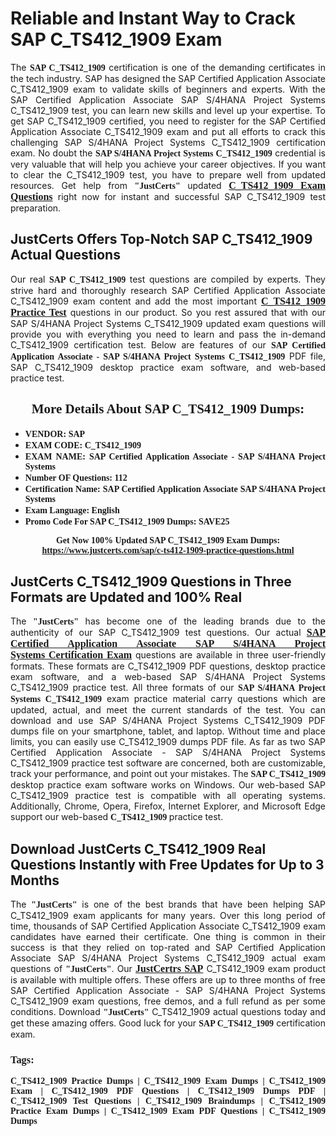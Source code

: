 <h1><strong>Reliable and Instant Way to Crack SAP C_TS412_1909 Exam</strong></h1>

<p style="text-align: justify;">The <span style="font-family:Georgia,serif;"><strong>SAP C_TS412_1909</strong></span> certification is one of the demanding certificates in the tech industry. SAP has designed the SAP Certified Application Associate C_TS412_1909 exam to validate skills of beginners and experts. With the SAP Certified Application Associate SAP S/4HANA Project Systems C_TS412_1909 test, you can learn new skills and level up your expertise. To get SAP C_TS412_1909 certified, you need to register for the SAP Certified Application Associate C_TS412_1909 exam and put all efforts to crack this challenging SAP S/4HANA Project Systems C_TS412_1909 certification exam. No doubt the <span style="font-family:Georgia,serif;"><strong>SAP S/4HANA Project Systems C_TS412_1909</strong></span> credential is very valuable that will help you achieve your career objectives. If you want to clear the C_TS412_1909 test, you have to prepare well from updated resources. Get help from <span style="font-size:14px;"><span style="font-family:Georgia,serif;"><strong>"JustCerts"</strong></span></span> updated <a href="https://www.justcerts.com/sap/c-ts412-1909-practice-questions.html"><span style="font-size:16px;"><span style="font-family:Georgia,serif;"><strong>C_TS412_1909 Exam Questions</strong></span></span></a> right now for instant and successful SAP C_TS412_1909 test preparation.</p>

<h2><strong>JustCerts Offers Top-Notch SAP C_TS412_1909 Actual Questions </strong></h2>

<p style="text-align: justify;">Our real <span style="font-family:Georgia,serif;"><strong>SAP C_TS412_1909</strong></span> test questions are compiled by experts. They strive hard and thoroughly research SAP Certified Application Associate C_TS412_1909 exam content and add the most important <a href="https://www.justcerts.com/sap/c-ts412-1909-practice-questions.html"><span style="font-size:16px;"><span style="font-family:Georgia,serif;"><strong>C_TS412_1909 Practice Test</strong></span></span></a> questions in our product. So you rest assured that with our SAP S/4HANA Project Systems C_TS412_1909 updated exam questions will provide you with everything you need to learn and pass the in-demand C_TS412_1909 certification test. Below are features of our <span style="font-family:Georgia,serif;"><strong>SAP Certified Application Associate - SAP S/4HANA Project Systems C_TS412_1909</strong></span> PDF file, SAP C_TS412_1909 desktop practice exam software, and web-based practice test.</p>

<h2 style="text-align: center;"><strong><span style="font-family:Georgia,serif;">More Details About SAP C_TS412_1909 Dumps:</span></strong></h2>

<ul>
	<li style="text-align: justify;"><span style="font-size:14px;"><span style="font-family:Georgia,serif;"><strong>VENDOR: SAP</strong></span></span></li>
	<li style="text-align: justify;"><span style="font-size:14px;"><span style="font-family:Georgia,serif;"><strong>EXAM CODE: C_TS412_1909</strong></span></span></li>
	<li style="text-align: justify;"><span style="font-size:14px;"><span style="font-family:Georgia,serif;"><strong>EXAM NAME: SAP Certified Application Associate - SAP S/4HANA Project Systems</strong></span></span></li>
	<li style="text-align: justify;"><span style="font-size:14px;"><span style="font-family:Georgia,serif;"><strong>Number OF Questions: 112</strong></span></span></li>
	<li style="text-align: justify;"><span style="font-size:14px;"><span style="font-family:Georgia,serif;"><strong>Certification Name: SAP Certified Application Associate SAP S/4HANA Project Systems</strong></span></span></li>
	<li style="text-align: justify;"><span style="font-size:14px;"><span style="font-family:Georgia,serif;"><strong>Exam Language: English</strong></span></span></li>
	<li style="text-align: justify;"><span style="font-size:14px;"><span style="font-family:Georgia,serif;"><strong>Promo Code For SAP C_TS412_1909 Dumps: SAVE25</strong></span></span></li>
</ul>

<p style="text-align: center;"><strong><span style="font-family:Georgia,serif;"><span style="font-size:14px;">Get Now 100% Updated SAP C_TS412_1909 Exam Dumps:</span> <a href="https://www.justcerts.com/sap/c-ts412-1909-practice-questions.html">https://www.justcerts.com/sap/c-ts412-1909-practice-questions.html</a></span></strong></p>

<h2><strong>JustCerts C_TS412_1909 Questions in Three Formats are Updated and 100% Real</strong></h2>

<p style="text-align: justify;">The <span style="font-size:14px;"><span style="font-family:Georgia,serif;"><strong>"JustCerts"</strong></span></span> has become one of the leading brands due to the authenticity of our SAP C_TS412_1909 test questions. Our actual <a href="https://www.justcerts.com/sap/sap-certified-application-associate-certification-exams.html"><span style="font-size:16px;"><span style="font-family:Georgia,serif;"><strong>SAP Certified Application Associate SAP S/4HANA Project Systems Certification Exam</strong></span></span></a> questions are available in three user-friendly formats. These formats are C_TS412_1909 PDF questions, desktop practice exam software, and a web-based SAP S/4HANA Project Systems C_TS412_1909 practice test. All three formats of our <strong><span style="font-family:Georgia,serif;">SAP S/4HANA Project Systems C_TS412_1909</span></strong> exam practice material carry questions which are updated, actual, and meet the current standards of the test. You can download and use SAP S/4HANA Project Systems C_TS412_1909 PDF dumps file on your smartphone, tablet, and laptop. Without time and place limits, you can easily use C_TS412_1909 dumps PDF file. As far as two SAP Certified Application Associate - SAP S/4HANA Project Systems C_TS412_1909 practice test software are concerned, both are customizable, track your performance, and point out your mistakes. The <span style="font-family:Georgia,serif;"><strong>SAP C_TS412_1909</strong></span> desktop practice exam software works on Windows. Our web-based SAP C_TS412_1909 practice test is compatible with all operating systems. Additionally, Chrome, Opera, Firefox, Internet Explorer, and Microsoft Edge support our web-based <span style="font-family:Georgia,serif;"><strong>C_TS412_1909 </strong></span> practice test.</p>

<h2><strong>Download JustCerts C_TS412_1909 Real Questions Instantly with Free Updates for Up to 3 Months</strong></h2>

<p style="text-align: justify;">The <span style="font-family:Georgia,serif;"><span style="font-size:14px;"><strong>"JustCerts"</strong></span></span> is one of the best brands that have been helping SAP C_TS412_1909 exam applicants for many years. Over this long period of time, thousands of SAP Certified Application Associate C_TS412_1909 exam candidates have earned their certificate. One thing is common in their success is that they relied on top-rated and SAP Certified Application Associate SAP S/4HANA Project Systems C_TS412_1909 actual exam questions of <span style="font-family:Georgia,serif;"><span style="font-size:14px;"><strong>"JustCerts"</strong></span></span>. Our <a href="https://www.justcerts.com/sap-certification-exams.html"><span style="font-size:16px;"><span style="font-family:Georgia,serif;"><strong>JustCertrs SAP</strong></span></span></a> C_TS412_1909 exam product is available with multiple offers. These offers are up to three months of free SAP Certified Application Associate - SAP S/4HANA Project Systems C_TS412_1909 exam questions, free demos, and a full refund as per some conditions. Download <span style="font-family:Georgia,serif;"><span style="font-size:14px;"><strong>"JustCerts"</strong></span></span> C_TS412_1909 actual questions today and get these amazing offers. Good luck for your <span style="font-family:Georgia,serif;"><strong>SAP C_TS412_1909</strong></span> certification exam.</p>

<h3 style="text-align: justify;"><span style="font-family:Georgia,serif;"><strong>Tags:</strong></span></h3>

<p style="text-align: justify;"><span style="font-family:Georgia,serif;"><strong>C_TS412_1909 Practice Dumps | C_TS412_1909 Exam Dumps | C_TS412_1909 Exam | C_TS412_1909 PDF Questions | C_TS412_1909 Dumps PDF | C_TS412_1909 Test Questions | C_TS412_1909 Braindumps | C_TS412_1909 Practice Exam Dumps | C_TS412_1909 Exam PDF Questions | C_TS412_1909 Dumps</strong></span></p>
